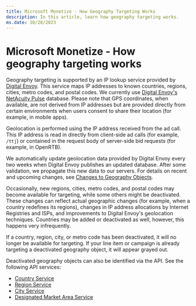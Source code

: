 ```yaml
---
title: Microsoft Monetize - How Geography Targeting Works
description: In this article, learn how geography targeting works.
ms.date: 10/28/2023
---
```


# Microsoft Monetize - How geography targeting works

Geography targeting is supported by an IP lookup service provided by [Digital Envoy](https://www.digitalelement.com/). This service maps IP addresses to known countries, regions, cities, metro codes, and postal codes. We currently use [Digital Envoy's NetAcuity Pulse](https://www.digitalelement.com/solutions/location-targeting/netacuity/) database. Please note that GPS coordinates, when available, are not derived from IP addresses but are provided directly from certain environments when users consent to share their location (for example, in mobile apps).

Geolocation is performed using the IP address received from the ad call. This IP address is read in directly from client-side ad calls (for example, `/ttj`) or contained in the request body of server-side bid requests (for example, in OpenRTB).

We automatically update geolocation data provided by Digital Envoy every two weeks when Digital Envoy publishes an updated database. After some validation, we propagate this new data to our servers. For details on recent and upcoming changes, see [Changes to Geography Objects](changes-to-geography-objects.md).

Occasionally, new regions, cities, metro codes, and postal codes may become available for targeting, while some others might be deactivated. These changes can reflect actual geographic changes (for example, when a country redefines its regions), changes in IP address allocations by Internet Registries and ISPs, and improvements to Digital Envoy's geolocation techniques. Countries may be added or deactivated as well, however, this happens very infrequently.

If a country, region, city, or metro code has been deactivated, it will no longer be available for targeting. If your line item or campaign is already targeting a deactivated geography object, it will appear grayed out.

Deactivated geography objects can also be identified via the API. See the following API services:

- [Country Service](../digital-platform-api/country-service.md)
- [Region Service](../digital-platform-api/region-service.md)
- [City Service](../digital-platform-api/city-service.md)
- [Designated Market Area Service](../digital-platform-api/designated-market-area-service.md)
